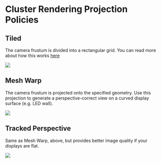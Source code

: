 # Cluster Rendering Projection Policies

## Tiled

The camera frustum is divided into a rectangular grid. You can read more about how this works [here](./tile-concepts.md)

![](images/grid-demo.gif)

## Mesh Warp

The camera frustum is projected onto the specified geometry. Use this projection to generate a perspective-correct view
on a curved display surface (e.g. LED wall).

![](images/mesh-warp.gif)

## Tracked Perspective

Same as Mesh Warp, above, but provides better image quality if your displays are flat.

![](../../com.unity.cluster-display/Documentation~/images/livecapture-tracking.gif)
